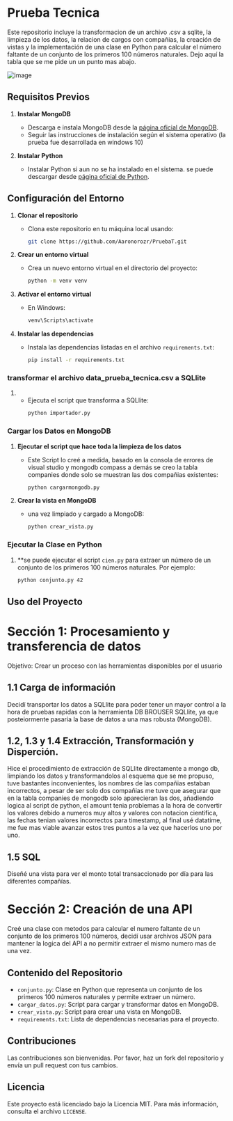 # Prueba Tecnica 

Este repositorio incluye la transformacion de un archivo .csv a sqlite, la limpieza de los datos, la relacion de cargos con compañias, la creación de vistas y la implementación de una clase en Python para calcular el número faltante de un conjunto de los primeros 100 números naturales.
Dejo aquí la tabla que se me pide un un punto mas abajo.

![image](https://github.com/user-attachments/assets/ffc9d671-44ce-43a9-95a3-e1642f9b6358)


## Requisitos Previos

1. **Instalar MongoDB**
   - Descarga e instala MongoDB desde la [página oficial de MongoDB](https://www.mongodb.com/try/download/community).
   - Seguir las instrucciones de instalación según el sistema operativo (la prueba fue desarrollada en windows 10)

2. **Instalar Python**
   - Instalar Python  si aun no se ha instalado en el sistema. se puede descargar desde [página oficial de Python](https://www.python.org/downloads/).

## Configuración del Entorno

1. **Clonar el repositorio**
   - Clona este repositorio en tu máquina local usando:
     ```bash
     git clone https://github.com/Aaronorozr/PruebaT.git

2. **Crear un entorno virtual**
   - Crea un nuevo entorno virtual en el directorio del proyecto:
     ```bash
     python -m venv venv
     ```

3. **Activar el entorno virtual**
   - En Windows:
     ```bash
     venv\Scripts\activate
     ```


4. **Instalar las dependencias**
   - Instala las dependencias listadas en el archivo `requirements.txt`:
     ```bash
     pip install -r requirements.txt
     ```

### transformar el archivo data_prueba_tecnica.csv a SQLlite
1. - Ejecuta el script que transforma a SQLlite:
     ```bash
     python importador.py
     ```

### Cargar los Datos en MongoDB

1. **Ejecutar el script que hace toda la limpieza de los datos**
   - Este Script lo creé a medida, basado en la consola de errores de visual studio y mongodb compass a demás se creo la tabla companies donde solo se muestran las dos compañias existentes:
     ```bash
     python cargarmongodb.py
     ```

2. **Crear la vista en MongoDB**
   - una vez limpiado y cargado a  MongoDB:
     ```bash
     python crear_vista.py
     ```
### Ejecutar la Clase en Python

1. **se puede ejecutar el script `cien.py` para extraer un número de un conjunto de los primeros 100 números naturales. Por ejemplo:
     ```bash
     python conjunto.py 42
     ```

## Uso del Proyecto

# Sección 1: Procesamiento y transferencia de datos
Objetivo: Crear un proceso con las herramientas disponibles por el usuario
## 1.1 Carga de información
Decidí transportar los datos a SQLlite para poder tener un mayor control a la hora de pruebas rapidas con la herramienta DB BROUSER SQLlite, ya que posteiormente pasaria la base de datos a una mas robusta (MongoDB).
## 1.2, 1.3 y 1.4 Extracción, Transformación y Disperción.
Hice el procedimiento de extracción de SQLlite directamente a mongo db, limpiando los datos y transformandolos al esquema que se me propuso, tuve bastantes inconvenientes, los nombres de las compañias estaban incorrectos, a pesar de ser solo dos compañias me tuve que asegurar que en la tabla companies de mongodb solo aparecieran las dos, añadiendo logica al script de python, el amount tenia problemas a la hora de convertir los valores debido a numeros muy altos y valores con notacion cientifica, las fechas tenian valores incorrectos para timestamp, al final usé datatime,
me fue mas viable avanzar estos tres puntos a la vez que hacerlos uno por uno.

## 1.5 SQL
   Diseñé una vista para ver el monto total transaccionado por día para las diferentes compañías.

# Sección 2: Creación de una API
Creé una clase con metodos para calcular el numero faltante de un conjunto de los primeros 100 números, decidí usar archivos JSON para mantener la logica del API a no permitir extraer el mismo numero mas de una vez. 

## Contenido del Repositorio

- `conjunto.py`: Clase en Python que representa un conjunto de los primeros 100 números naturales y permite extraer un número.
- `cargar_datos.py`: Script para cargar y transformar datos en MongoDB.
- `crear_vista.py`: Script para crear una vista en MongoDB.
- `requirements.txt`: Lista de dependencias necesarias para el proyecto.

## Contribuciones

Las contribuciones son bienvenidas. Por favor, haz un fork del repositorio y envía un pull request con tus cambios.

## Licencia

Este proyecto está licenciado bajo la Licencia MIT. Para más información, consulta el archivo `LICENSE`.
